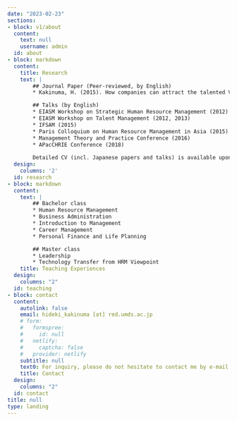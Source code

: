 ```yaml
---
date: "2023-02-23"
sections:
- block: v1/about
  content:
    text: null
    username: admin
  id: about
- block: markdown
  content:
    title: Research
    text: |
        ## Journal Paper (Peer-reviewed, by English)
        * Kakinuma, H. (2015). How companies can attract the talented Vietnamese graduates? An experimental-designed investigation. _International Journal of Business and Management_, _10_ (2), pp.31-40.

        ## Talks (by English)
        * EIASM Workshop on Strategic Human Resource Management (2012)
        * EIASM Workshop on Talent Management (2012, 2013)
        * IFSAM (2015)
        * Paris Colloquium on Human Resource Management in Asia (2015)
        * Management Theory and Practice Conference (2016)
        * APacCHRIE Conference (2018)
        
        Detailed CV (incl. Japanese papers and talks) is available upon request.
  design:
    columns: '2'
  id: research
- block: markdown
  content:
    text: |
        ## Bachelor class
        * Human Resource Management
        * Business Administration
        * Introduction to Management
        * Career Management
        * Personal Finance and Life Planning

        ## Master class
        * Leadership
        * Technology Transfer from HRM Viewpoint
    title: Teaching Experiences
  design:
    columns: "2"
  id: teaching
- block: contact
  content:
    autolink: false
    email: hideki_kakinuma [at] red.umds.ac.jp
    # form:
    #   formspree:
    #     id: null
    #   netlify:
    #     captcha: false
    #   provider: netlify
    subtitle: null
    text0: For inquiry, please do not hesitate to contact me by e-mail.
    title: Contact
  design:
    columns: "2"
  id: contact
title: null
type: landing
---
```

